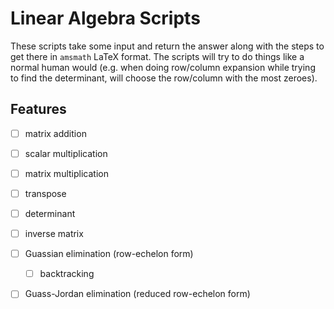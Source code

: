 # Linear Algebra Scripts

These scripts take some input and return the answer along with the steps to get there in `amsmath` LaTeX format.
The scripts will try to do things like a normal human would
(e.g. when doing row/column expansion while trying to find the determinant, will choose the row/column with the most zeroes).

## Features
- [ ] matrix addition
- [ ] scalar multiplication
- [ ] matrix multiplication
- [ ] transpose
- [ ] determinant
- [ ] inverse matrix
- [ ] Guassian elimination (row-echelon form)
    - [ ] backtracking
- [ ] Guass-Jordan elimination (reduced row-echelon form)

